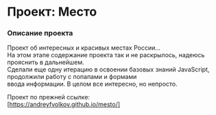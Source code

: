 # Проект: Место

### Описание проекта

Проект об интересных и красивых местах России...  
На этом этапе содержание проекта так и не раскрылось, надеюсь прояснить в дальнейшем.  
Сделали еще одну итерацию в освоении базовых знаний JavaScript, продолжили работу с попапами и формами  
ввода информации.
В целом все интересно, но непросто.

Проект по прежней ссылке:  
[https://andreyfvolkov.github.io/mesto/]
